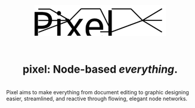 <p align="center">
    <img src="res/logo.svg" width="70%">
</p>
<br>
<h1 align="center">pixel: Node-based <i>everything</i>.</h1>
<br>
Pixel aims to make everything from document editing to graphic designing
easier, streamlined, and reactive through flowing, elegant node networks.
